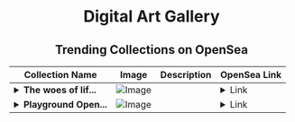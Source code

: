 <div align="center">

# Digital Art Gallery

## Trending Collections on OpenSea

| Collection Name                       | Image                                                                                     | Description                       | OpenSea Link                                                                                          |
|---------------------------------------|-------------------------------------------------------------------------------------------|-----------------------------------|--------------------------------------------------------------------------------------------------------|
| **<details><summary>The woes of lif...</summary>The woes of life</details>** | ![Image](https://i.seadn.io/s/raw/files/a70c95a273f71fb2890b9a1362b272e4.png?w=500&auto=format?w=200&auto=format) |  | <details><summary>Link</summary>[The woes of life](https://opensea.io/collection/the-woes-of-life)</details> |
| **<details><summary>Playground Open...</summary>Playground Open Ticketing Ecosystem Event 11080</details>** | ![Image](https://i.seadn.io/s/raw/files/ad4b567b5e819f5eb9dc8588aeb6896f.png?w=500&auto=format?w=200&auto=format) |  | <details><summary>Link</summary>[Playground Open Ticketing Ecosystem Event 11080](https://opensea.io/collection/playground-open-ticketing-ecosystem-event-11080)</details> |

</div>